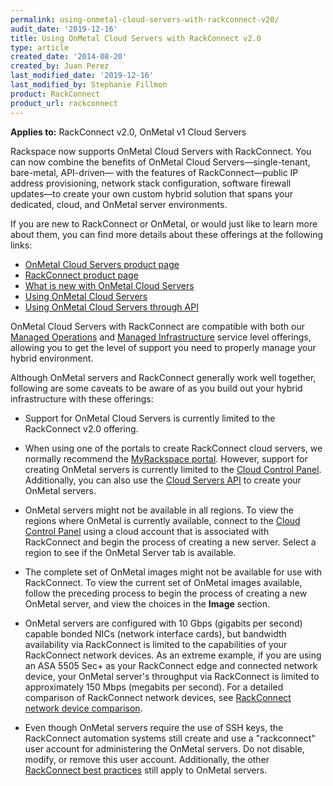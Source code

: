 ```yaml
---
permalink: using-onmetal-cloud-servers-with-rackconnect-v20/
audit_date: '2019-12-16'
title: Using OnMetal Cloud Servers with RackConnect v2.0
type: article
created_date: '2014-08-20'
created_by: Juan Perez
last_modified_date: '2019-12-16'
last_modified_by: Stephanie Fillmon
product: RackConnect
product_url: rackconnect
---
```


**Applies to:** RackConnect v2.0, OnMetal v1 Cloud Servers

Rackspace now supports OnMetal Cloud Servers with RackConnect. You can now combine the benefits of OnMetal Cloud Servers&mdash;single-tenant, bare-metal, API-driven&mdash; with the features of RackConnect&mdash;public IP address provisioning, network stack
configuration, software firewall updates&mdash;to create your own custom
hybrid solution that spans your dedicated, cloud, and OnMetal server
environments.

If you are new to RackConnect or OnMetal, or would just like to learn
more about them, you can find more details about these offerings at the following links:

-   [OnMetal Cloud Servers product page](http://www.rackspace.com/cloud/servers/onmetal/)
-   [RackConnect product page](http://www.rackspace.com/cloud/hybrid/rackconnect/)
-   [What is new with OnMetal Cloud Servers](/how-to/what-is-new-with-onmetal-cloud-servers)
-   [Using OnMetal Cloud Servers](/how-to/create-onmetal-cloud-servers)
-   [Using OnMetal Cloud Servers through API](/how-to/using-onmetal-cloud-servers-through-api)

OnMetal Cloud Servers with RackConnect are compatible with both our
[Managed Operations](http://www.rackspace.com/managed-cloud/) and
[Managed Infrastructure](http://www.rackspace.com/managed-cloud/)
service level offerings, allowing you to get the level of support you
need to properly manage your hybrid environment.

Although OnMetal servers and RackConnect generally work well together,
following are some caveats to be aware of as you build out your hybrid
infrastructure with these offerings:

-   Support for OnMetal Cloud Servers is currently limited to the
    RackConnect v2.0 offering.

-   When using one of the portals to create RackConnect cloud servers,
    we normally recommend the [MyRackspace
    portal](https://login.rackspace.com/). However, support for creating OnMetal servers is currently limited to the
    [Cloud Control Panel](https://login.rackspace.com/). Additionally,
    you can also use the [Cloud Servers API](/how-to/using-onmetal-cloud-servers-through-api)
    to create your OnMetal servers.

-   OnMetal servers might not be available in all regions. To view the regions where OnMetal is currently available, connect to the [Cloud Control
Panel](https://login.rackspace.com/) using a cloud account that is associated with RackConnect and begin the process of creating
a new server. Select a region to see if the OnMetal Server tab is available.

-   The complete set of OnMetal images might not be available for use
    with RackConnect. To view the current set of OnMetal images
    available, follow the preceding process to begin the process of creating
    a new OnMetal server, and view the choices in the **Image** section.

-   OnMetal servers are configured with 10 Gbps (gigabits per second)
    capable bonded NICs (network interface cards), but bandwidth
    availability via RackConnect is limited to the capabilities of
    your RackConnect network devices. As an extreme example, if you
    are using an ASA 5505 Sec+ as your RackConnect edge and connected
    network device, your OnMetal server's throughput via RackConnect
    is limited to approximately 150 Mbps (megabits per second). For
    a detailed comparison of RackConnect network devices, see [RackConnect network device
    comparison](/how-to/rackconnect-network-device-comparison).

-   Even though OnMetal servers require the use of SSH keys, the RackConnect automation systems still create and use a "rackconnect" user account for administering the OnMetal servers. Do not disable, modify, or remove this user account. Additionally, the other [RackConnect best practices](/how-to/rackconnect-v20-best-practices) still apply to OnMetal servers.
